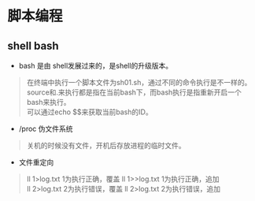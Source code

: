 # 脚本编程

## **shell bash**
- bash 是由 shell发展过来的，是shell的升级版本。
> 在终端中执行一个脚本文件为sh01.sh，通过不同的命令执行是不一样的。  
source和.来执行都是指在当前bash下，而bash执行是指重新开启一个bash来执行。  
可以通过echo $$来获取当前bash的ID。  

- /proc 伪文件系统
> 关机的时候没有文件，开机后存放进程的临时文件。

- 文件重定向
> ll 1>log.txt 1为执行正确，覆盖 
ll 1>>log.txt 1为执行正确，追加  
ll 2>log.txt 2为执行错误，覆盖
ll 2>log.txt 2为执行错误，追加
